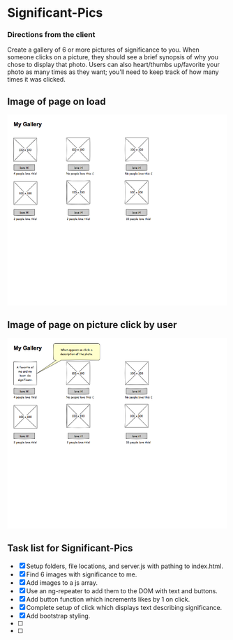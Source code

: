# Significant-Pics

### Directions from the client

Create a gallery of 6 or more pictures of significance to you. When someone clicks on a picture, they should see a brief synopsis of why you chose to display that photo. Users can also heart/thumbs up/favorite your photo as many times as they want; you'll need to keep track of how many times it was clicked.

## Image of page on load

![Image of page on load](refs/page_load.png)

## Image of page on picture click by user

![Image of page on picture click](refs/image_click.png)

## Task list for Significant-Pics

- [x] Setup folders, file locations, and server.js with pathing to index.html.
- [x] Find 6 images with significance to me.
- [x] Add images to a js array.
- [x] Use an ng-repeater to add them to the DOM with text and buttons.
- [x] Add button function which increments likes by 1 on click.
- [x] Complete setup of click which displays text describing significance.
- [x] Add bootstrap styling.
- [ ]
- [ ]
